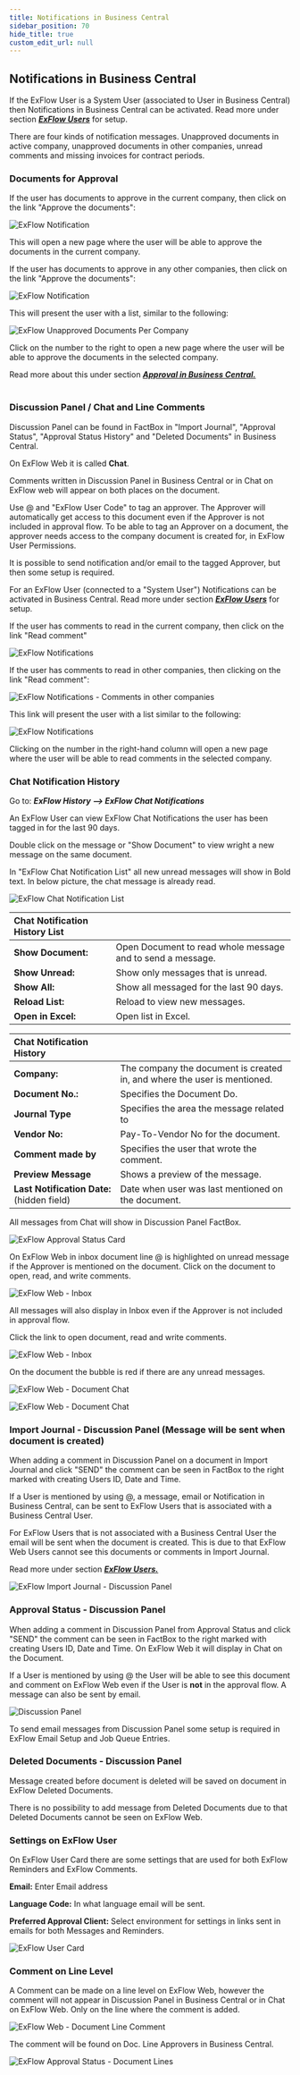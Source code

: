 ```yaml
---
title: Notifications in Business Central
sidebar_position: 70
hide_title: true
custom_edit_url: null
---
```

## Notifications in Business Central
If the ExFlow User is a System User (associated to User in Business Central) then Notifications in Business Central can be activated. Read more under section [***ExFlow Users***](https://docs.signupsoftware.com/business-central/docs/user-manual/business-functionality/exflow-user#add-a-new-user-manually) for setup.

There are four kinds of notification messages. Unapproved documents in active company, unapproved documents in other companies, unread comments and missing invoices for contract periods.
<br/>

### Documents for Approval
If the user has documents to approve in the current company, then click on the link "Approve the documents":

![ExFlow Notification](@site/static/img/media/image336.png)

This will open a new page where the user will be able to approve the documents in the current company. 

If the user has documents to approve in any other companies, then click on the link "Approve the documents":

![ExFlow Notification](@site/static/img/media/image337.png)

This will present the user with a list, similar to the following:

![ExFlow Unapproved Documents Per Company](@site/static/img/media/image338.png)

Click on the number to the right to open a new page where the user will be able to approve the documents in the selected company.

Read more about this under section [***Approval in Business Central.***](https://docs.signupsoftware.com/business-central/docs/user-manual/approval-workflow/approval-in-business-central#approval-in-business-central)<br/><br/>

### Discussion Panel / Chat and Line Comments

Discussion Panel can be found in FactBox in "Import Journal", "Approval Status", "Approval Status History" and "Deleted Documents" in Business Central.

On ExFlow Web it is called **Chat**.

Comments written in Discussion Panel in Business Central or in Chat on ExFlow web will appear on both places on the document.

Use @ and "ExFlow User Code" to tag an approver. The Approver will automatically get access to this document even if the Approver is not included in approval flow. To be able to tag an Approver on a document, the approver needs access to the company document is created for, in ExFlow User Permissions.

It is possible to send notification and/or email to the tagged Approver, but then some setup is required.

For an ExFlow User (connected to a "System User") Notifications can be activated in Business Central. Read more under section [***ExFlow Users***](https://docs.signupsoftware.com/business-central/docs/user-manual/business-functionality/exflow-user#add-a-new-user-manually) for setup.

If the user has comments to read in the current company, then click on the link "Read comment"

![ExFlow Notifications](@site/static/img/media/notifications-new-comments-001.png)



If the user has comments to read in other companies, then clicking on the link "Read comment":

![ExFlow Notifications - Comments in other companies](@site/static/img/media/image341.png)

This link will present the user with a list similar to the following:

![ExFlow Notifications](@site/static/img/media/image342.png) 

Clicking on the number in the right-hand column will open a new page where the user will be able to read comments in the selected company.

### Chat Notification History

Go to: ***ExFlow History --> ExFlow Chat Notifications***

An ExFlow User can view ExFlow Chat Notifications the user has been
tagged in for the last 90 days.

Double click on the message or "Show Document" to view wright a new
message on the same document.

In "ExFlow Chat Notification List" all new unread messages will show in Bold text. In below picture, the chat message is already read. 

![ExFlow Chat Notification List](@site/static/img/media/image343.png)

| Chat Notification History List |  |
|:-|:-|
|**Show Document:** |Open Document to read whole message and to send a message.
|**Show Unread:** |Show only messages that is unread.
|**Show All:** |Show all messaged for the last 90 days.
|**Reload List:** |Reload to view new messages.
|**Open in Excel:**| Open list in Excel.

| Chat Notification History |  |
|:-|:-|
|**Company:**| The company the document is created in, and where the user is mentioned.
|**Document No.:** |Specifies the Document Do.
|**Journal Type**| Specifies the area the message related to
|**Vendor No:** |Pay-To-Vendor No for the document.
|**Comment made by**| Specifies the user that wrote the comment.
|**Preview Message**| Shows a preview of the message.
|**Last Notification Date:** (hidden field) |Date when user was last mentioned on the document.


All messages from Chat will show in Discussion Panel FactBox.

![ExFlow Approval Status Card](@site/static/img/media/image345.png)

On ExFlow Web in inbox document line @ is highlighted on unread message
if the Approver is mentioned on the document. Click on the document to
open, read, and write comments.

![ExFlow Web - Inbox](@site/static/img/media/image346.png)

All messages will also display in Inbox even if the Approver is not
included in approval flow.

Click the link to open document, read and write comments.

![ExFlow Web - Inbox](@site/static/img/media/image347.png)

On the document the bubble is red if there are any unread messages.

![ExFlow Web - Document Chat](@site/static/img/media/image348.png)

![ExFlow Web - Document Chat](@site/static/img/media/image349.png)

### Import Journal - Discussion Panel (Message will be sent when document is created)

When adding a comment in Discussion Panel on a document in Import Journal and click "SEND" the comment can be seen in FactBox to the right marked with creating Users ID, Date and Time.

If a User is mentioned by using @, a message, email or Notification in Business Central, can be sent to ExFlow Users that is associated with a Business Central User. 


For ExFlow Users that is not associated with a Business Central User the email will be sent when the document is created. This is due to that ExFlow Web Users cannot see this documents or comments in Import Journal.

Read more under section [***ExFlow Users.***](https://docs.signupsoftware.com/business-central/docs/user-manual/business-functionality/exflow-user#add-a-new-user-manually)


![ExFlow Import Journal - Discussion Panel](@site/static/img/media/image350.png)



### Approval Status - Discussion Panel

When adding a comment in Discussion Panel from Approval Status and click "SEND" the comment can be seen in FactBox to the right marked with creating Users ID, Date and Time. On ExFlow Web it will display in Chat on the Document.

If a User is mentioned by using @ the User will be able to see this
document and comment on ExFlow Web even if the User is **not** in the
approval flow. A message can also be sent by email.

![Discussion Panel](@site/static/img/media/image351.png)

To send email messages from Discussion Panel some setup is required in
ExFlow Email Setup and Job Queue Entries.

### Deleted Documents - Discussion Panel

Message created before document is deleted will be saved on document in
ExFlow Deleted Documents.

There is no possibility to add message from Deleted Documents due to
that Deleted Documents cannot be seen on ExFlow Web.

### Settings on ExFlow User

On ExFlow User Card there are some settings that are used for both
ExFlow Reminders and ExFlow Comments.

**Email:** Enter Email address

**Language Code:** In what language email will be sent.

**Preferred Approval Client:** Select environment for settings in links
sent in emails for both Messages and Reminders.

![ExFlow User Card](@site/static/img/media/image352.png)

### Comment on Line Level

A Comment can be made on a line level on ExFlow Web, however the comment
will not appear in Discussion Panel in Business Central or in Chat on
ExFlow Web. Only on the line where the comment is added.

![ExFlow Web - Document Line Comment](@site/static/img/media/image353.png)

The comment will be found on Doc. Line Approvers in Business Central.

![ExFlow Approval Status - Document Lines](@site/static/img/media/image354.png)
